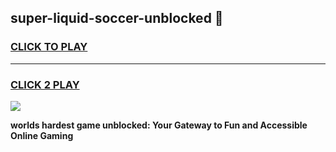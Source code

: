 
## super-liquid-soccer-unblocked 👋
<h3>
<a href="https://premium.freeplayer.one?title=super-liquid-soccer-unblocked&ref=14F">CLICK TO PLAY</a></h3>
<hr>

<h3>
<a href="https://premium.freeplayer.one?title=super-liquid-soccer-unblocked&ref=14F">CLICK 2 PLAY</a>
  
</h3>

<a href="https://premium.freeplayer.one?title=super-liquid-soccer-unblocked&ref=12F/"><img src="https://clearcache.store/games.png"></a>


**worlds hardest game unblocked: Your Gateway to Fun and Accessible Online Gaming**
